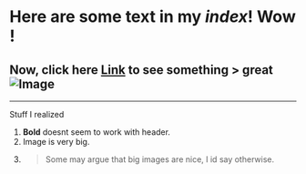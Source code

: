 # Here are some text in my _index_! **Wow** !

## Now, click here [Link](https://dddblue.github.io/cse15l-lab-reports/index.html) to see something > great ![Image](https://upload.wikimedia.org/wikipedia/commons/5/51/Mr._Smiley_Face.svg)

***
Stuff I realized
1. **Bold** doesnt seem to work with header. 
2. Image is very big. 
3. > Some may argue that big images are nice, I id say otherwise. 
